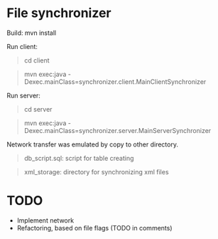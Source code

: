 File synchronizer
=================

Build:      mvn install

Run client:
> cd client

> mvn exec:java -Dexec.mainClass=synchronizer.client.MainClientSynchronizer

Run server:
> cd server

> mvn exec:java -Dexec.mainClass=synchronizer.server.MainServerSynchronizer

Network transfer was emulated by copy to other directory.

> db_script.sql: script for table creating

> xml_storage: directory for synchronizing xml files

TODO
====
+ Implement network
+ Refactoring, based on file flags (TODO in comments)
